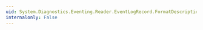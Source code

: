 ```yaml
---
uid: System.Diagnostics.Eventing.Reader.EventLogRecord.FormatDescription(System.Collections.Generic.IEnumerable{System.Object})
internalonly: False
---
```

